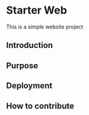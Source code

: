 # Starter Web

This is a simple website project

## Introduction

## Purpose

## Deployment

## How to contribute
